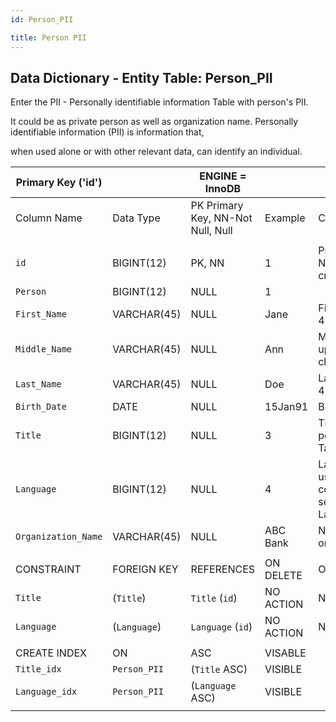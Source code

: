 ```yaml
---
id: Person_PII

title: Person PII
---
```


## Data Dictionary - Entity Table: Person_PII

Enter the PII - Personally identifiable information
Table with person's PII. 

It could be as private person as well as organization name. Personally identifiable information (PII) is information that,

when used alone or with other relevant data, can identify an individual. 


| Primary Key ('id')||ENGINE = InnoDB|||
|---|---|---|---|---|
|Column Name|Data Type|PK Primary Key, NN-Not Null, Null|Example|Comments|
||
|`id`|BIGINT(12)|PK, NN|1|PrimaryKey-ID, Not Null (auto creates)|
|`Person`|BIGINT(12)|NULL|1||
|`First_Name`|VARCHAR(45)|NULL|Jane|First Name upto 45 characters|
|`Middle_Name`|VARCHAR(45)|NULL|Ann|Middle Name upto 45 characters|
|`Last_Name`|VARCHAR(45)|NULL|Doe|Last Name upto 45 characters|
|`Birth_Date`|DATE|NULL|15Jan91|Birthdate|
|`Title`|BIGINT(12)|NULL|3|Title id of person see Table-Title|
|`Language`|BIGINT(12)|NULL|4|Language id used for communication. see Table-Language|
|`Organization_Name`|VARCHAR(45)|NULL|ABC Bank|Name of the organization|
||
|CONSTRAINT|FOREIGN KEY|REFERENCES|ON DELETE|ON UPDATE|
|`Title`|(`Title`)|`Title` (`id`)| NO ACTION|NO ACTION|
|`Language`|(`Language`)|`Language` (`id`)| NO ACTION|NO ACTION|
||
|CREATE INDEX|ON|ASC|VISABLE||
|`Title_idx`|`Person_PII`|(`Title` ASC) | VISIBLE||
|`Language_idx`|`Person_PII`|(`Language` ASC) | VISIBLE||
||  
 
